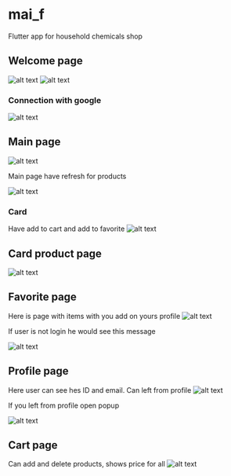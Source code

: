# mai_f
Flutter app for household chemicals shop


## Welcome page
![alt text](image.png)
![alt text](image-1.png)
### Connection with google 
![alt text](image-2.png)

## Main page
![alt text](image-4.png)

Main page have refresh for products 

![alt text](image-3.png)
### Card 
Have add to cart and add to favorite
![alt text](image-5.png)

## Card product page 
![alt text](image-6.png)

## Favorite page
Here is page with items with you add on yours profile 
![alt text](image-7.png)

If user is not login he would see this message 

![alt text](image-11.png)

## Profile page 
Here user can see hes ID and email. Can left from profile
![alt text](image-8.png)

If you left from profile open popup

![alt text](image-9.png)


## Cart page 
Can add and delete products, shows price for all
![alt text](image-10.png)